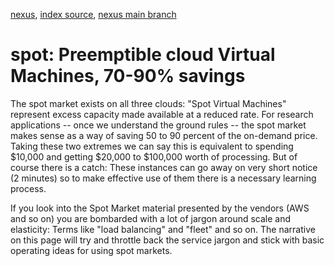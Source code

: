 [nexus](https://robfatland.github.io/nexus), [index source](https://github.com/robfatland/nexus/blob/gh-pages/index.md), 
[nexus main branch](https://github.com/robfatland/nexus/tree/main)


# spot: Preemptible cloud Virtual Machines, 70-90% savings

The spot market exists on all three clouds: "Spot Virtual Machines" represent excess capacity made available 
at a reduced rate. For research applications -- once we understand the ground rules -- the spot market makes
sense as a way of saving 50 to 90 percent of the on-demand price. Taking these two extremes we can say this
is equivalent to spending $10,000 and getting $20,000 to $100,000 worth of processing. But of course there is
a catch: These instances can go away on very short notice (2 minutes) so to make effective use of them there 
is a necessary learning process. 


If you look into the Spot Market material presented by the vendors (AWS and so on) you are bombarded with
a lot of jargon around scale and elasticity: Terms like "load balancing" and "fleet" and so on. The narrative
on this page will try and throttle back the service jargon and stick with basic operating ideas for 
using spot markets. 


